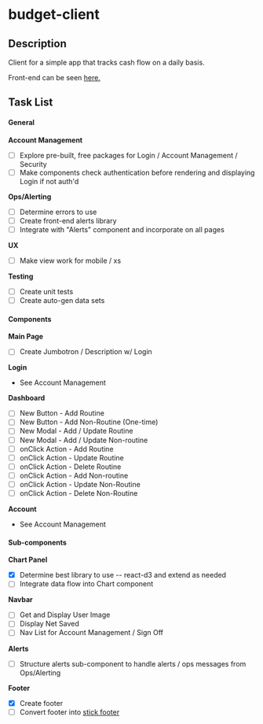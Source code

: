 # budget-client

## Description
Client for a simple app that tracks cash flow on a daily basis.

Front-end can be seen [here.](http://andcounting.surge.sh/#/?_k=o0a7df)

## Task List

#### General

**Account Management**
- [ ] Explore pre-built, free packages for Login / Account Management / Security
- [ ] Make components check authentication before rendering and displaying Login if not auth'd

**Ops/Alerting**
- [ ] Determine errors to use
- [ ] Create front-end alerts library
- [ ] Integrate with "Alerts" component and incorporate on all pages

**UX**
- [ ] Make view work for mobile / xs

**Testing**
- [ ] Create unit tests
- [ ] Create auto-gen data sets

#### Components

**Main Page**
- [ ] Create Jumbotron / Description w/ Login

**Login**
- See Account Management

**Dashboard**
- [ ] New Button - Add Routine
- [ ] New Button - Add Non-Routine (One-time)
- [ ] New Modal - Add / Update Routine
- [ ] New Modal - Add / Update Non-routine
- [ ] onClick Action - Add Routine
- [ ] onClick Action - Update Routine
- [ ] onClick Action - Delete Routine
- [ ] onClick Action - Add Non-routine
- [ ] onClick Action - Update Non-Routine
- [ ] onClick Action - Delete Non-Routine

**Account**
- See Account Management

#### Sub-components

**Chart Panel**
- [x] Determine best library to use -- react-d3 and extend as needed
- [ ] Integrate data flow into Chart component

**Navbar**
- [ ] Get and Display User Image
- [ ] Display Net Saved
- [ ] Nav List for Account Management / Sign Off

**Alerts**
- [ ] Structure alerts sub-component to handle alerts / ops messages from Ops/Alerting

**Footer**
- [x] Create footer
- [ ] Convert footer into [stick footer](http://getbootstrap.com/examples/sticky-footer-navbar/)

